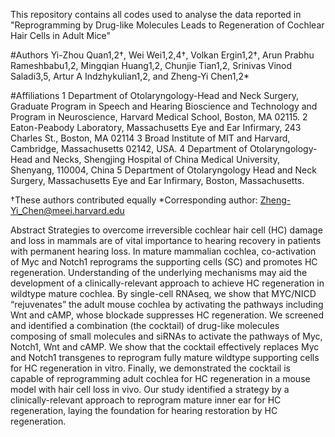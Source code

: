 This repository contains all codes used to analyse the data reported in "Reprogramming by Drug-like Molecules Leads to Regeneration of Cochlear Hair Cells in Adult Mice"

#Authors
Yi-Zhou Quan1,2†, Wei Wei1,2,4†, Volkan Ergin1,2†, Arun Prabhu Rameshbabu1,2, Mingqian Huang1,2, Chunjie Tian1,2, Srinivas Vinod Saladi3,5, Artur A Indzhykulian1,2, and Zheng-Yi Chen1,2*

#Affiliations 
1 Department of Otolaryngology-Head and Neck Surgery, Graduate Program in Speech and Hearing Bioscience and Technology and Program in Neuroscience,
Harvard Medical School, Boston, MA 02115.
2 Eaton-Peabody Laboratory, Massachusetts Eye and Ear Infirmary, 243 Charles St., Boston, MA 02114
3 Broad Institute of MIT and Harvard, Cambridge, Massachusetts 02142, USA.
4 Department of Otolaryngology-Head and Necks, Shengjing Hospital of China Medical University, Shenyang, 110004, China
5 Department of Otolaryngology Head and Neck Surgery, Massachusetts Eye and Ear Infirmary, Boston, Massachusetts.

†These authors contributed equally
*Corresponding author: Zheng-Yi_Chen@meei.harvard.edu 

Abstract
Strategies to overcome irreversible cochlear hair cell (HC) damage and loss in mammals are of vital importance to hearing recovery in patients with permanent hearing loss. In mature mammalian cochlea, co-activation of Myc and Notch1 reprograms the supporting cells (SC) and promotes HC regeneration. Understanding of the underlying mechanisms may aid the development of a clinically-relevant approach to achieve HC regeneration in wildtype mature cochlea. By single-cell RNAseq, we show that MYC/NICD “rejuvenates” the adult mouse cochlea by activating the pathways including Wnt and cAMP, whose blockade suppresses HC regeneration. We screened and identified a combination (the cocktail) of drug-like molecules composing of small molecules and siRNAs to activate the pathways of Myc, Notch1, Wnt and cAMP. We show that the cocktail effectively replaces Myc and Notch1 transgenes to reprogram fully mature wildtype supporting cells for HC regeneration in vitro. Finally, we demonstrated the cocktail is capable of reprogramming adult cochlea for HC regeneration in a mouse model with hair cell loss in vivo. Our study identified a strategy by a clinically-relevant approach to reprogram mature inner ear for HC regeneration, laying the foundation for hearing restoration by HC regeneration. 

